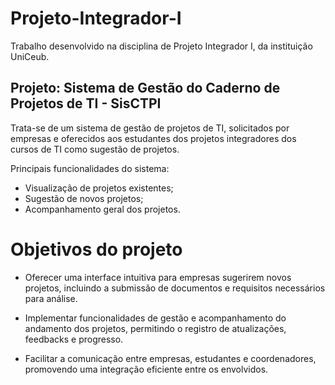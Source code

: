 # Projeto-Integrador-I
Trabalho desenvolvido na disciplina de Projeto Integrador I, da instituição UniCeub.

## Projeto: Sistema de Gestão do Caderno de Projetos de TI - SisCTPI
Trata-se de um sistema de gestão de projetos de TI, solicitados por
empresas e oferecidos aos estudantes dos projetos
integradores dos cursos de TI como sugestão de
projetos.

Principais funcionalidades do sistema:
* Visualização de projetos existentes;
* Sugestão de novos projetos;
* Acompanhamento geral dos projetos.

# Objetivos do projeto

* Oferecer uma interface intuitiva para empresas sugerirem novos projetos, incluindo a submissão de documentos e requisitos necessários para análise.

* Implementar funcionalidades de gestão e acompanhamento do andamento dos projetos, permitindo o registro de atualizações, feedbacks e progresso.

* Facilitar a comunicação entre empresas, estudantes e coordenadores, promovendo uma integração eficiente entre os envolvidos.
